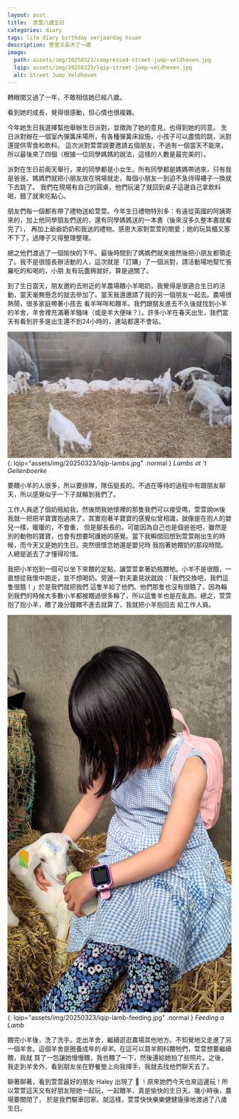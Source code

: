 ```yaml
---
layout: post
title:  萱萱八歲生日
categories: diary
tags: life diary birthday verjaardag hsuan
description: 萱萱又長大了一歲
image:
  path: assets/img/20250323/compressed-street-jump-veldhoven.jpg
  lqip: assets/img/20250323/lqip-street-jump-veldhoven.jpg
  alt: Street Jump Veldhoven
---
```


轉眼間又過了一年，不敢相信她已經八歲。

看到她的成長，覺得很感動，但心情也很複雜。

今年她生日我選擇幫他舉辦生日派對，並徵詢了她的意見，也得到她的同意。 生日派對辦在一個室內彈簧床場所，有各種彈簧床設施，小孩子可以盡情的跳，派對還提供零食和飲料。
這次派對萱萱說要邀請五個朋友，不過有一個當天不能來，所以最後來了四個（根據一位同學媽媽的說法，這樣的人數是最完美的）。 

派對在生日前兩天舉行，來的同學都是小女生。所有同學都是媽媽帶過來，只有我是爸爸。媽媽們就把小朋友放在現場就走，每個小朋友一到迫不急待得襪子一換就下去跳了。
我們在現場有自己的圓桌，他們玩渴了就回到桌子這邊自己拿飲料喝，餓了就來吃點心。

朋友們每一個都有帶了禮物送給萱萱。今年生日禮物特別多：有遠從英國的阿姨寄來的，加上他同學朋友們送的，還有同學媽媽送的一本書（後來沒多久整本書就看完了），
再加上爺爺奶奶和我送的禮物。感恩大家對萱萱的關愛；她的玩具櫃又塞不下了，過陣子又得整理整理。

總之他們渡過了一個愉快的下午。最後時間到了媽媽們就來接然後把小朋友都領走了。我不是很擅長辦活動的人，這次就是「訂購」了一個派對，請活動場地幫忙張羅吃的和喝的，小朋
友有玩盡興就好。算是過關了。

到了生日當天，朋友邀約去附近的羊農場餵小羊喝奶，我覺得是很適合生日的活動，當天毫無懸念的就去參加了。當天我還邀請了我的另一個朋友一起去。農場很熱鬧，很多家庭帶著小孩去
看羊咩咩和餵羊。我們跟朋友進去不久後就找到小羊的羊舍，羊舍裡充滿著羊騷味（或是羊大便味？）。許多小羊在春天出生，我們當天有看到許多是出生還不到24小時的，連站都還不會站。

![Lambs](assets/img/20250323/compressed-lambs.jpg){: lqip="assets/img/20250323/lqip-lambs.jpg" .normal }
_Lambs at 't Geitenboerke_

要餵小羊的人很多，所以要排隊，隊伍挺長的。不過在等待的過程中有跟朋友聊天，所以感覺似乎一下子就輪到我們了。

工作人員遞了個奶瓶給我，然後問我她懷裡的那隻我們可以接受嗎，萱萱說`OK`後我就一把把羊寶寶抱過來了。其實抱著羊寶寶的感覺似曾相識，就像是在抱人的嬰兒一樣，暖暖的，不會重，
但是腳長長的。可能因為自己也是個爸爸吧，雖然是別的動物的寶寶，也會有想要呵護她的感覺。當下我瞬間回想到萱萱剛出生的時候，而今天又是她的生日。突然很懷念她還是嬰兒時
我抱著她餵奶的那段時間。人總是逝去了才懂得珍惜。

我把小羊抱到一個可以坐下來餵的定點，讓萱萱拿著奶瓶餵牠。小羊不是很餓，一直想從我懷中跑走，並不想喝奶。旁邊一對夫妻見狀就說：「我們交換吧，我們這隻很餓！」於是我們就把我們
這隻羊給了他們。他們那隻也沒有很餓了，因為輪到我們的時候大多數小羊都被餵過很多輪了，所以這隻羊也是在亂跑。總之，萱萱抱了抱小羊，餵了幾分鐘餵不進去就算了，我就把小羊抱回去
給工作人員。

![Lambs](assets/img/20250323/compressed-lamb-feeding.jpg){: lqip="assets/img/20250323/lqip-lamb-feeding.jpg" .normal }
_Feeding a Lamb_


餵完小羊後，洗了洗手。走出羊舍，繼續逛逛農場其他地方。不知覺地又走進了另一個羊舍。這個羊舍是圈養成年的*母羊*。在這可以買羊飼料餵牠們，萱萱想要繼續餵，我就
買了一包讓她慢慢餵，我也餵了一下，然後還給她拍了些照片。之後，我走到羊舍外，看到朋友坐在野餐墊上向我揮手，我就去找他們聊天去了。

聊著聊著，看到萱萱最好的朋友 Haley 出現了 :confetti_ball: ！原來她們今天也來這邊玩！所以萱萱這天又有好朋友陪她一起玩，一起餵羊，真是愉快的生日天。幾小時後，農場要關閉了，
於是我們驅車回家。就這樣，萱萱快快樂樂健健康康地渡過了八歲生日。
